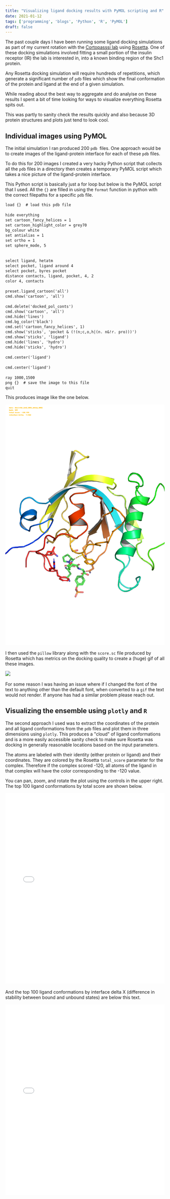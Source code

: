 ```yaml
---
title: "Visualizing ligand docking results with PyMOL scripting and R"
date: 2021-01-12
tags: ['programming', 'blogs', 'Python', 'R', 'PyMOL']
draft: false
---
```


The past couple days I have been running some ligand docking simulations as
part of my current rotation with the [Cortopasssi lab](http://www.cortopassilab.com/)
using [Rosetta](https://www.rosettacommons.org/). 
One of these docking simulations involved fitting a small portion of the insulin
receptor (IR) the lab is interested in, into a known binding region of the Shc1
protein. 

Any Rosetta docking simulation will require hundreds of repetitions, which
generate a significant number of `pdb` files which show the final conformation
of the protein and ligand at the end of a given simulation.

While reading about the best way to aggregate and do analyise on these results
I spent a bit of time looking for ways to visualize everything Rosetta spits out.

This was partly to sanity check the results quickly and also because 3D protein
structures and plots just tend to look cool.

## Individual images using PyMOL

The initial simulation I ran produced 200 `pdb `files. One approach would be to
create images of the ligand-protein interface for each of these `pdb` files.

To do this for 200 images I created a very hacky Python script that collects
all the `pdb` files in a directory then creates a temporary PyMOL script which
takes a nice picture of the ligand-protein interface. 

This Python script is basically just a for loop but below is the PyMOL script
that I used. All the `{}` are filled in using the `format` function in python
with the correct filepaths for a specific `pdb` file.

```
load {}  # load this pdb file

hide everything
set cartoon_fancy_helices = 1
set cartoon_highlight_color = grey70
bg_colour white
set antialias = 1
set ortho = 1
set sphere_mode, 5


select ligand, hetatm
select pocket, ligand around 4
select pocket, byres pocket
distance contacts, ligand, pocket, 4, 2
color 4, contacts

preset.ligand_cartoon('all')
cmd.show('cartoon', 'all')

cmd.delete('docked_pol_conts')
cmd.show('cartoon', 'all')
cmd.hide('lines')
cmd.bg_color('black')
cmd.set('cartoon_fancy_helices', 1)
cmd.show('sticks', 'pocket & (!(n;c,o,h|(n. n&!r. pro)))')
cmd.show('sticks', 'ligand')
cmd.hide('lines', 'hydro')
cmd.hide('sticks', 'hydro')

cmd.center('ligand')

cmd.center('ligand')

ray 1000,1500
png {}  # save the image to this file
quit
```

This produces image like the one below.

![](/posts/images/Shc1-PTB_1OY2_0061_NPEYp_0002.png)

I then used the `pillow` library along with the `score.sc` file produced by
Rosetta which has metrics on the docking quality to create a (huge) gif of all these
images.

![](/posts/images/RosettaMovie.gif)

For some reason I was having an issue where if I changed the font of the text
to anything other than the default font, when converted to a `gif` the text
would not render. If anyone has had a similar problem please reach out.

## Visualizing the ensemble using `plotly` and `R`

The second approach I used was to extract the coordinates of the protein and
all ligand conformations from the `pdb` files and plot them in three dimensions
using `plotly`. This produces a "cloud" of ligand conformations and is 
a more easily accessible sanity check to make sure Rosetta was docking in
generally reasonable locations based on the input parameters.

The atoms are labeled with their identity (either protein or ligand) and their
coordinates. They are colored by the Rosetta `total_score` parameter for the
complex. Therefore if the complex scored -120, all atoms of the ligand in that
complex will have the color corresponding to the -120 value. 

You can pan, zoom, and rotate the plot using the controls in the upper right.
The top 100 ligand conformations by total score are shown below.

<iframe width="100%" height="600" frameBorder="0" name="iframe" scrolling="no" src="/plotly/200_alignments_NPEYp_docking_total_score.html"></iframe>

And the top 100 ligand conformations by interface delta X (difference in
stability between bound and unbound states) are below this text.

<iframe width="100%" height="600" frameBorder="0" name="iframe" scrolling="no" src="/plotly/200_alignments_NPEYp_docking_interface_delta_x.html"></iframe>
